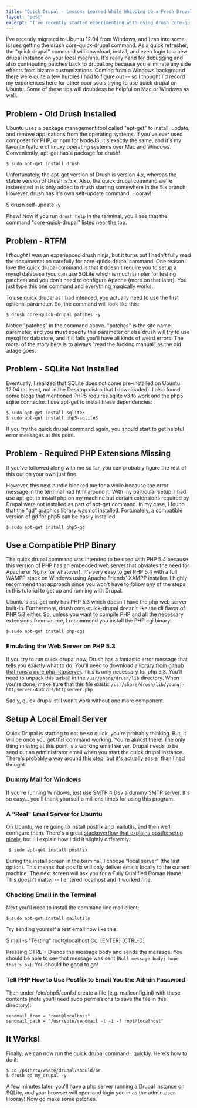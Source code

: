 ```yaml
---
title: "Quick Drupal - Lessons Learned While Whipping Up a Fresh Drupal Instance"
layout: "post"
excerpt: "I've recently started experimenting with using drush core-quick-drupal to create drupal sites strictly for creating patches to share on drupal.org. I'll walk you through my several pitfalls on the road to making this command work on Ubuntu 12.04. Hopefully, with this advice in hand, you'll be able to spin up fresh drupal instances in no time!"
---
```

I've recently migrated to Ubuntu 12.04 from Windows, and I ran into some issues getting the drush core-quick-drupal command. As a quick refresher, the "quick drupal" command will download, install, and even login to a new drupal instance on your local machine. It's really hand for debugging and also contributing patches back to drupal.org because you eliminate any side effects from bizarre customizations. Coming from a Windows background there were quite a few hurdles I had to figure out -- so I thought I'd record my experiences here for other poor souls trying to use quick drupal on Ubuntu. Some of these tips will doubtless be helpful on Mac or Windows as well.

## Problem - Old Drush Installed

Ubuntu uses a package management tool called "apt-get" to install, update, and remove applications from the operating systems. If you've ever used composer for PHP, or npm for NodeJS, it's exactly the same, and it's my favorite feature of linuxy operating systems over Mac and Windows. Conveniently, apt-get has a package for drush!

    $ sudo apt-get install drush

Unfortunately, the apt-get version of Drush is version 4.x, whereas the stable version of Drush is 5.x. Also, the quick drupal command we're insterested in is only added to drush starting somewhere in the 5.x branch. However, drush has it's own self-update command. Hooray!

   $ drush self-update -y

Phew! Now if you run `drush help` in the terminal, you'll see that the command "core-quick-drupal" listed near the top. 

## Problem - RTFM

I *thought* I was an experienced drush ninja, but it turns out I hadn't fully read the documentation carefully for core-quick-drupal command. One reason I love the quick drupal command is that it doesn't require you to setup a mysql database (you can use SQLite which is much simpler for testing patches) and you don't need to configure Apache (more on that later). You just type this one command and everything magically works.

To use quick drupal as I had intended, you actually need to use the first optional parameter. So, the command will look like this:

    $ drush core-quick-drupal patches -y

Notice "patches" in the command above. "patches" is the site name parameter, and you **must** specify this parameter or else drush will try to use mysql for datastore, and if it fails you'll have all kinds of weird errors. The moral of the story here is to always "read the fucking manual" as the old adage goes.

## Problem - SQLite Not Installed

Eventually, I realized that SQLite does not come pre-installed on Ubuntu 12.04 (at least, not in the Desktop distro that I downloaded). I also found some blogs that mentioned PHP5 requires sqlite v3 to work and the php5 sqlite connector. I use apt-get to install these dependencies:

    $ sudo apt-get install sqlite3 
    $ sudo apt-get install php5-sqlite3

If you try the quick drupal command again, you should start to get helpful error messages at this point.

## Problem - Required PHP Extensions Missing

If you've followed along with me so far, you can probably figure the rest of this out on your own just fine. 

However, this next hurdle blocked me for a while because the error message in the terminal had html around it. With my particular setup, I had use apt-get to install php on my machine but certain extensions required by Drupal were not installed as part of apt-get command. In my case, I found that the "gd" graphics library was not installed. Fortunately, a compatible version of gd for php5 can be easily installed:

    $ sudo apt-get install php5-gd

## Use a Compatible PHP Binary

The quick drupal command was intended to be used with PHP 5.4 because this version of PHP has an embedded web server that obviates the need for Apache or Nginx (or whatever). It's very easy to get PHP 5.4 with a full WAMPP stack on Windows using Apache Friends' XAMPP installer. I highly recommend that approach since you won't have to follow any of the steps in this tutorial to get up and running with Drupal.

Ubuntu's apt-get only has PHP 5.3 which doesn't have the php web server built-in. Furthermore, drush core-quick-drupal doesn't like the cli flavor of PHP 5.3 either. So, unless you want to compile PHP and all the necessary extensions from source, I recommend you install the PHP cgi binary:

    $ sudo apt-get install php-cgi


### Emulating the Web Server on PHP 5.3

If you try to run quick drupal now, Drush has a fantastic error message that tells you exactly what to do. You'll need to download a [library from github that runs a pure php httpserver](https://github.com/youngj/httpserver/tarball/41dd2b7160b8cbd25d7b5383e3ffc6d8a9a59478). This is only necessary for php 5.3. You'll need to unpack this tarball in the `/usr/share/drush/lib` directory. When you're done, make sure that this file exists: `/usr/share/drush/lib/youngj-httpserver-41dd2b7/httpserver.php`

Sadly, quick drupal still won't work without one more component.

## Setup A Local Email Server

Quick Drupal is starting to not be so quick, you're probably thinking. But, it will be once you get this command working. You're almost there! The only thing missing at this point is a working email server. Drupal needs to be send out an administrator email when you start the quick drupal instance. There's probably a way around this step, but it's actually easier than I had thought.

### Dummy Mail for Windows

If you're running Windows, just use [SMTP 4 Dev a dummy SMTP server](https://smtp4dev.codeplex.com/). It's so easy... you'll thank yourself a millions times for using this program.

### A "Real" Email Server for Ubuntu

On Ubuntu, we're going to install postfix and mailutils, and then we'll configure them. There's a great [stackoverflow that explains postfix setup nicely](http://serverfault.com/questions/119105/setup-ubuntu-server-to-send-mail), but I'll explain how I did it slightly differently. 

     $ sudo apt-get install postfix

During the install screen in the terminal, I choose "local server" (the last option). This means that postfix will only deliver emails locally to the current machine. The next screen will ask you for a Fully Qualified Doman Name. This doesn't matter -- I entered localhost and it worked fine. 

### Checking Email in the Terminal

Next you'll need to install the command line mail client:

    $ sudo apt-get install mailutils

Try sending yourself a test email now like this:

   $ mail -s "Testing" root@localhost
   Cc: [ENTER]
   [CTRL-D]

Pressing CTRL + D ends the message body and sends the message. You should be able to see that message was sent (`Null message body; hope that's ok`). You should be good to go!

### Tell PHP How to Use Postfix to Email You the Admin Password

Then under /etc/php5/conf.d create a file (e.g. mailconfig.ini) with these contents (note you'll need sudo permissions to save the file in this directory):

    sendmail_from = "root@localhost"
    sendmail_path = "/usr/sbin/sendmail -t -i -f root@localhost"

## It Works!

Finally, we can now run the quick drupal command...quickly. Here's how to do it:

    $ cd /path/to/where/drupal/should/be
    $ drush qd my_drupal -y

A few minutes later, you'll have a php server running a Drupal instance on SQLite, and your browser will open and login you in as the admin user. Hooray! Now go make some patches.